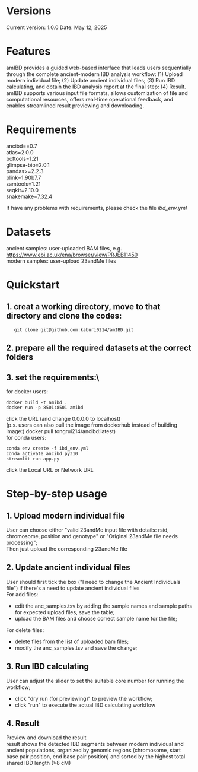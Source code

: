 # Versions
Current version: 1.0.0 Date: May 12, 2025

# Features
amIBD provides a guided web-based interface that leads users sequentially through the complete ancient-modern IBD analysis workflow: (1) Upload modern individual file; (2) Update ancient individual files; (3) Run IBD calculating, and obtain the IBD analysis report at the final step: (4) Result. amIBD supports various input file formats, allows customization of file and computational resources, offers real-time operational feedback, and enables streamlined result previewing and downloading.

# Requirements
ancibd==0.7\
atlas=2.0.0\
bcftools=1.21\
glimpse-bio=2.0.1\
pandas>=2.2.3\
plink=1.90b7.7\
samtools=1.21\
seqkit=2.10.0\
snakemake=7.32.4

If have any problems with requirements, please check the file *ibd_env.yml*

# Datasets
ancient samples: user-uploaded BAM files, e.g. https://www.ebi.ac.uk/ena/browser/view/PRJEB11450 \
modern samples: user-upload 23andMe files

# Quickstart
## 1. creat a working directory, move to that directory and clone the codes:
```
   git clone git@github.com:kaburi0214/amIBD.git
```
## 2. prepare all the required datasets at the correct folders
## 3. set the requirements:\
   for docker users:
   ```
   docker build -t amibd .
   docker run -p 8501:8501 amibd
   ```
   click the URL (and change 0.0.0.0 to localhost)\
   (p.s. users can also pull the image from dockerhub instead of building image:)
   docker pull tongrui214/ancibd:latest)\
   for conda users:
   ```
   conda env create -f ibd_env.yml
   conda activate ancibd_py310
   streamlit run app.py
   ```
   click the Local URL or Network URL
      
# Step-by-step usage
## 1. Upload modern individual file
User can choose either "valid 23andMe input file with details: rsid, chromosome, position and genotype" or "Original 23andMe file needs processing";\
Then just upload the corresponding 23andMe file
## 2. Update ancient individual files
User should first tick the box ("I need to change the Ancient Individuals file") if there's a need to update ancient individual files\
For add files:
- edit the anc_samples.tsv by adding the sample names and sample paths for expected upload files, save the table;
- upload the BAM files and choose correct sample name for the file;

For delete files:
- delete files from the list of uploaded bam files;
- modify the anc_samples.tsv and save the change;
## 3. Run IBD calculating
User can adjust the slider to set the suitable core number for running the workflow;
- click "dry run (for previewing)" to preview the workflow;
- click "run" to execute the actual IBD calculating workflow
## 4. Result
Preview and download the result\
result shows the detected IBD segments between modern individual and ancient populations, organized by genomic regions (chromosome, start base pair position, end base pair position) and sorted by the highest total shared IBD length (>8 cM)
